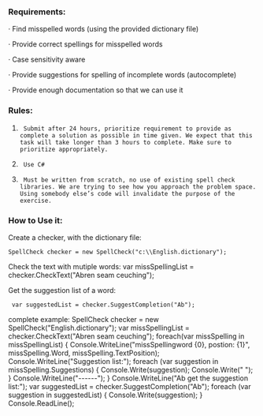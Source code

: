 ### Requirements:

·         Find misspelled words (using the provided dictionary file)

·         Provide correct spellings for misspelled words

·         Case sensitivity aware

·         Provide suggestions for spelling of incomplete words (autocomplete)

·         Provide enough documentation so that we can use it

 

### Rules:

1)      Submit after 24 hours, prioritize requirement to provide as complete a solution as possible in time given. We expect that this task will take longer than 3 hours to complete. Make sure to prioritize appropriately.

2)      Use C#

3)      Must be written from scratch, no use of existing spell check libraries. We are trying to see how you approach the problem space. Using somebody else’s code will invalidate the purpose of the exercise.

 

### How to Use it:
Create a checker, with the dictionary file:

	SpellCheck checker = new SpellCheck("c:\\English.dictionary");

Check the text with mutiple words:
	var missSpellingList = checker.CheckText("Abren seam ceuching");

Get the suggestion list of a word:

	 var suggestedList = checker.SuggestCompletion("Ab");

complete example:
			SpellCheck checker = new SpellCheck("English.dictionary");
            var missSpellingList = checker.CheckText("Abren seam ceuching");
            foreach(var missSpelling in missSpellingList)
            {
                Console.WriteLine("missSpellingword {0}, postion: {1}", missSpelling.Word, missSpelling.TextPosition);
                Console.WriteLine("Suggestion list:");
                foreach (var suggestion in missSpelling.Suggestions)
                {
                    Console.Write(suggestion);
                    Console.Write(" ");
                }
                Console.WriteLine("------");
            }
            Console.WriteLine("Ab get the suggestion list:");
            var suggestedList = checker.SuggestCompletion("Ab");
            foreach (var suggestion in suggestedList)
            {
                Console.Write(suggestion);
            }
            Console.ReadLine();